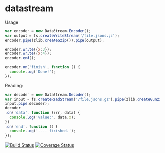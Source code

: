 datastream
==========

Usage
```js
var encoder = new DataStream.Encoder();
var output = fs.createWriteStream('/file.jsons.gz');
encoder.pipe(zlib.createGzip()).pipe(output);

encoder.write({x:3});
encoder.write({x:4});
encoder.end();

encoder.on('finish', function () {
  console.log('Done!');
});
```

Reading:
```js
var decoder = new DataStream.Decoder();
var input = fs.createReadStream('/file.jsons.gz').pipe(zlib.createGunzip());
input.pipe(decoder);
decoder
.on('data', function (err, data) {
  console.log('value:', data.x);
})
.on('end', function () {
  console.log('---- finished.');
});
```

[![Build Status](https://travis-ci.org/aantthony/datastream.png?branch=master)](https://travis-ci.org/aantthony/datastream) [![Coverage Status](https://coveralls.io/repos/aantthony/datastream/badge.png?branch=master)](https://coveralls.io/r/aantthony/datastream?branch=master)